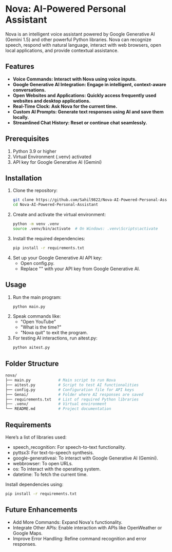 # Nova: AI-Powered Personal Assistant

Nova is an intelligent voice assistant powered by Google Generative AI (Gemini 1.5) and other powerful Python libraries. Nova can recognize speech, respond with natural language, interact with web browsers, open local applications, and provide contextual assistance.

## Features
- **Voice Commands: Interact with Nova using voice inputs.**
- **Google Generative AI Integration: Engage in intelligent, context-aware conversations.**
- **Open Websites and Applications: Quickly access frequently used websites and desktop applications.**
- **Real-Time Clock: Ask Nova for the current time.**
- **Custom AI Prompts: Generate text responses using AI and save them locally.**
- **Streamlined Chat History: Reset or continue chat seamlessly.**

## Prerequisites
1. Python 3.9 or higher
2. Virtual Environment (.venv) activated
3. API key for Google Generative AI (Gemini)

## Installation
1. Clone the repository:
   ```bash
   git clone https://github.com/Sahil9822/Nova-AI-Powered-Personal-Assistant.git
   cd Nova-AI-Powered-Personal-Assistant
   ```
2. Create and activate the virtual environment:
   ```bash
   python -m venv .venv
   source .venv/bin/activate  # On Windows: .venv\Scripts\activate
   ```
3. Install the required dependencies:
   ```bash
   pip install -r requirements.txt
   ```
4. Set up your Google Generative AI API key:
   - Open config.py.
   - Replace "" with your API key from Google Generative AI.

## Usage
1. Run the main program:
   ```bash
   python main.py
   ```
2. Speak commands like:
   - "Open YouTube"
   - "What is the time?"
   - "Nova quit" to exit the program.
3. For testing AI interactions, run aitest.py:
   ```bash
   python aitest.py
   ```

## Folder Structure
```bash
nova/
├── main.py            # Main script to run Nova
├── aitest.py          # Script to test AI functionalities
├── config.py          # Configuration file for API keys
├── Genai/             # Folder where AI responses are saved
├── requirements.txt   # List of required Python libraries
├── .venv/             # Virtual environment
└── README.md          # Project documentation
```

## Requirements
Here’s a list of libraries used:
- speech_recognition: For speech-to-text functionality.
- pyttsx3: For text-to-speech synthesis.
- google-generativeai: To interact with Google Generative AI (Gemini).
- webbrowser: To open URLs.
- os: To interact with the operating system.
- datetime: To fetch the current time.

Install dependencies using:
```bash
pip install -r requirements.txt
```

## Future Enhancements
- Add More Commands: Expand Nova's functionality.
- Integrate Other APIs: Enable interaction with APIs like OpenWeather or Google Maps.
- Improve Error Handling: Refine command recognition and error responses.
